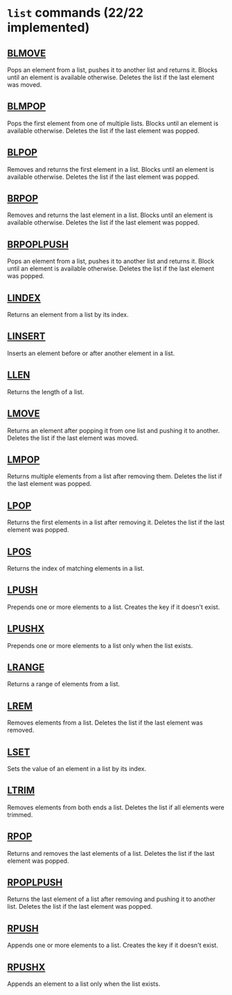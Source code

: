 # `list` commands (22/22 implemented)

## [BLMOVE](https://redis.io/commands/blmove/)

Pops an element from a list, pushes it to another list and returns it. Blocks until an element is available otherwise. Deletes the list if the last element was moved.

## [BLMPOP](https://redis.io/commands/blmpop/)

Pops the first element from one of multiple lists. Blocks until an element is available otherwise. Deletes the list if the last element was popped.

## [BLPOP](https://redis.io/commands/blpop/)

Removes and returns the first element in a list. Blocks until an element is available otherwise. Deletes the list if the last element was popped.

## [BRPOP](https://redis.io/commands/brpop/)

Removes and returns the last element in a list. Blocks until an element is available otherwise. Deletes the list if the last element was popped.

## [BRPOPLPUSH](https://redis.io/commands/brpoplpush/)

Pops an element from a list, pushes it to another list and returns it. Block until an element is available otherwise. Deletes the list if the last element was popped.

## [LINDEX](https://redis.io/commands/lindex/)

Returns an element from a list by its index.

## [LINSERT](https://redis.io/commands/linsert/)

Inserts an element before or after another element in a list.

## [LLEN](https://redis.io/commands/llen/)

Returns the length of a list.

## [LMOVE](https://redis.io/commands/lmove/)

Returns an element after popping it from one list and pushing it to another. Deletes the list if the last element was moved.

## [LMPOP](https://redis.io/commands/lmpop/)

Returns multiple elements from a list after removing them. Deletes the list if the last element was popped.

## [LPOP](https://redis.io/commands/lpop/)

Returns the first elements in a list after removing it. Deletes the list if the last element was popped.

## [LPOS](https://redis.io/commands/lpos/)

Returns the index of matching elements in a list.

## [LPUSH](https://redis.io/commands/lpush/)

Prepends one or more elements to a list. Creates the key if it doesn't exist.

## [LPUSHX](https://redis.io/commands/lpushx/)

Prepends one or more elements to a list only when the list exists.

## [LRANGE](https://redis.io/commands/lrange/)

Returns a range of elements from a list.

## [LREM](https://redis.io/commands/lrem/)

Removes elements from a list. Deletes the list if the last element was removed.

## [LSET](https://redis.io/commands/lset/)

Sets the value of an element in a list by its index.

## [LTRIM](https://redis.io/commands/ltrim/)

Removes elements from both ends a list. Deletes the list if all elements were trimmed.

## [RPOP](https://redis.io/commands/rpop/)

Returns and removes the last elements of a list. Deletes the list if the last element was popped.

## [RPOPLPUSH](https://redis.io/commands/rpoplpush/)

Returns the last element of a list after removing and pushing it to another list. Deletes the list if the last element was popped.

## [RPUSH](https://redis.io/commands/rpush/)

Appends one or more elements to a list. Creates the key if it doesn't exist.

## [RPUSHX](https://redis.io/commands/rpushx/)

Appends an element to a list only when the list exists.



